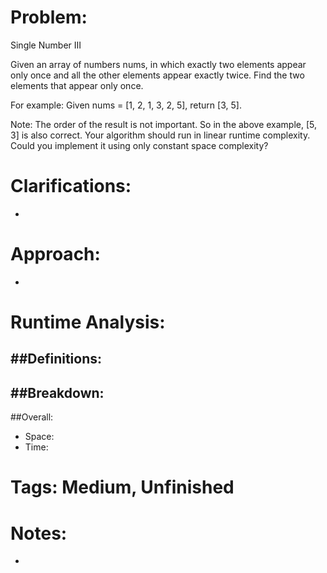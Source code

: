 # Problem:
  Single Number III
  
  Given an array of numbers nums, in which exactly two elements appear only once and all the other elements appear exactly twice. Find the two elements that appear only once.

  For example:
  Given nums = [1, 2, 1, 3, 2, 5], return [3, 5].

  Note:
  The order of the result is not important. So in the above example, [5, 3] is also correct.
  Your algorithm should run in linear runtime complexity. Could you implement it using only constant space complexity?
  
# Clarifications:
  - 

# Approach:
  - 

# Runtime Analysis:
##Definitions:
  - 

##Breakdown:
  - 

##Overall:
  - Space: 
  - Time: 

# Tags: Medium, Unfinished

# Notes:
  - 